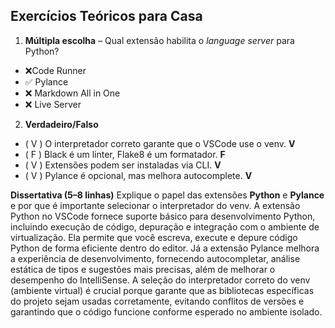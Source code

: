 ## Exercícios Teóricos para Casa

1. **Múltipla escolha** – Qual extensão habilita o *language server* para Python?

* ❌Code Runner
* ✅ Pylance
* ❌ Markdown All in One
* ❌ Live Server

2. **Verdadeiro/Falso**

* ( V ) O interpretador correto garante que o VSCode use o venv. **V**
* ( F ) Black é um linter, Flake8 é um formatador. **F**
* ( V ) Extensões podem ser instaladas via CLI. **V**
* ( V ) Pylance é opcional, mas melhora autocomplete. **V**

**Dissertativa (5–8 linhas)**
Explique o papel das extensões **Python** e **Pylance** e por que é importante selecionar o interpretador do venv.
    A extensão Python no VSCode fornece suporte básico para desenvolvimento Python, incluindo execução de código, depuração e integração com o ambiente de virtualização. Ela permite que você escreva, execute e depure código Python de forma eficiente dentro do editor. Já a extensão Pylance melhora a experiência de desenvolvimento, fornecendo autocompletar, análise estática de tipos e sugestões mais precisas, além de melhorar o desempenho do IntelliSense. A seleção do interpretador correto do venv (ambiente virtual) é crucial porque garante que as bibliotecas específicas do projeto sejam usadas corretamente, evitando conflitos de versões e garantindo que o código funcione conforme esperado no ambiente isolado.
